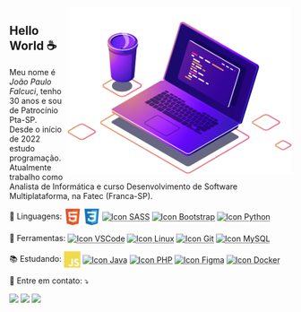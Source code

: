 <img src="https://raw.githubusercontent.com/jpfalcuci/jpfalcuci/main/computer-illustration.png" min-width="400px" max-width="400px" width="400px" align="right" alt="Computador">

<h2>Hello World ☕</h2>

<p style="font-size:14px" align="left"> 
    Meu nome é <em>João Paulo Falcuci</em>, tenho 30 anos e sou de Patrocínio Pta-SP.<br>
    Desde o início de 2022 estudo programação. Atualmente trabalho como Analista de Informática e curso Desenvolvimento de Software Multiplataforma, na Fatec (Franca-SP).
</p>

<p align="left">🦄 Linguagens:
    <abbr title="HTML"><img align="center" alt="Icon HTML" height="30" src="https://raw.githubusercontent.com/devicons/devicon/master/icons/html5/html5-original.svg" /></abbr>
    <abbr title="CSS"><img align="center" alt="Icon CSS" height="30" src="https://raw.githubusercontent.com/devicons/devicon/master/icons/css3/css3-original.svg" /></abbr>
    <abbr title="Sass"><img align="center" alt="Icon SASS" height="30" src="https://cdn.jsdelivr.net/gh/devicons/devicon/icons/sass/sass-original.svg" /></abbr>
    <abbr title="Booststrap"><img align="center" alt="Icon Bootstrap" height="30" src="https://cdn.jsdelivr.net/gh/devicons/devicon/icons/bootstrap/bootstrap-original.svg" /></abbr>
    <abbr title="Python"><img align="center" alt="Icon Python" height="30" src="https://cdn.jsdelivr.net/gh/devicons/devicon/icons/python/python-original.svg" /></abbr>
</p>

<p align="left">💼 Ferramentas:
    <abbr title="Visual Studio Code"><img align="center" alt="Icon VSCode" height="30" src="https://cdn.jsdelivr.net/gh/devicons/devicon/icons/vscode/vscode-original.svg" /></abbr>
    <abbr title="Linux"><img align="center" alt="Icon Linux" height="30" src="https://cdn.jsdelivr.net/gh/devicons/devicon/icons/linux/linux-original.svg" /></abbr>
    <abbr title="Git"><img align="center" alt="Icon Git" height="30" src="https://cdn.jsdelivr.net/gh/devicons/devicon/icons/git/git-original.svg" /></abbr>
    <abbr title="MySQL"><img align="center" alt="Icon MySQL" height="40" src="https://cdn.jsdelivr.net/gh/devicons/devicon/icons/mysql/mysql-original-wordmark.svg" /></abbr>
</p>

<p align="left">📚 Estudando:
    <abbr title="Javascript"><img align="center" alt="Icon Javascript" height="30" src="https://raw.githubusercontent.com/devicons/devicon/master/icons/javascript/javascript-plain.svg" /></abbr>
    <abbr title="Java"><img align="center" alt="Icon Java" height="30" src="https://cdn.jsdelivr.net/gh/devicons/devicon/icons/java/java-original.svg" /></abbr>
    <abbr title="PHP"><img align="center" alt="Icon PHP" height="40" src="https://cdn.jsdelivr.net/gh/devicons/devicon/icons/php/php-original.svg" /></abbr>
    <abbr title="Figma"><img align="center" alt="Icon Figma" height="30" src="https://cdn.jsdelivr.net/gh/devicons/devicon/icons/figma/figma-original.svg" /></abbr>
    <abbr title="Docker"><img align="center" alt="Icon Docker" height="40" src="https://cdn.jsdelivr.net/gh/devicons/devicon/icons/docker/docker-original.svg" /></abbr>
</p>

<p align="left">💌 Entre em contato: ⤵️</p>
<p align="left">
    <a href="mailto:jpfalcuci@gmail.com" target="_blank"><img height="30" src="https://img.shields.io/badge/Gmail-D14836?style=for-the-badge&logo=gmail&logoColor=white" target="_blank"></a>
    <a href="https://wa.me/+5516993211180" target="_blank"><img height="30" src="https://img.shields.io/badge/WhatsApp-25D366?style=for-the-badge&logo=whatsapp&logoColor=white" target="_blank"></a>
    <a href="https://www.linkedin.com/in/jpfalcuci/" target="_blank"><img height="30" src="https://img.shields.io/badge/-LinkedIn-%230077B5?style=for-the-badge&logo=linkedin&logoColor=white" target="_blank"></a>
    <!-- <a href="https://instagram.com/jp.falcuci" target="_blank"><img height="30" src="https://img.shields.io/badge/-Instagram-%23E4405F?style=for-the-badge&logo=instagram&logoColor=white" target="_blank"></a> -->
    <!-- <a href="https://twitter.com/jpfalcuci" target="_blank"><img height="30" src="https://img.shields.io/badge/Twitter-1DA1F2?style=for-the-badge&logo=twitter&logoColor=white" target="_blank"></a> -->
</p>
